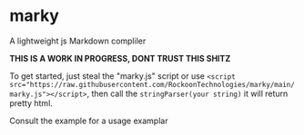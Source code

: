 # marky
 A lightweight js Markdown compliler 

 **THIS IS A WORK IN PROGRESS, DONT TRUST THIS SHITZ**

 To get started, just steal the "marky.js" script or use `<script src="https://raw.githubusercontent.com/RockoonTechnologies/marky/main/marky.js"></script>`,
 then call the `stringParser(your string)` it will return pretty html.
 
 Consult the example for a usage examplar
